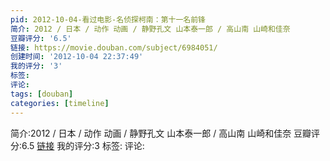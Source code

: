 ```yaml
---
pid: 2012-10-04-看过电影-名侦探柯南：第十一名前锋
简介: 2012 / 日本 / 动作 动画 / 静野孔文 山本泰一郎 / 高山南 山崎和佳奈
豆瓣评分: '6.5'
链接: https://movie.douban.com/subject/6984051/
创建时间: '2012-10-04 22:37:49'
我的评分: '3'
标签:
评论:
tags: [douban]
categories: [timeline]
---
```

简介:2012 / 日本 / 动作 动画 / 静野孔文 山本泰一郎 / 高山南 山崎和佳奈
豆瓣评分:6.5
[链接](https://movie.douban.com/subject/6984051/)
我的评分:3
标签:
评论:

